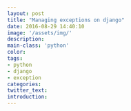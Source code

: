 ```yaml
---
layout: post
title: "Managing exceptions on django"
date: 2016-08-29 14:40:10
image: '/assets/img/'
description:
main-class: 'python'
color:
tags:
- python
- django
- exception
categories:
twitter_text:
introduction:
---
```

